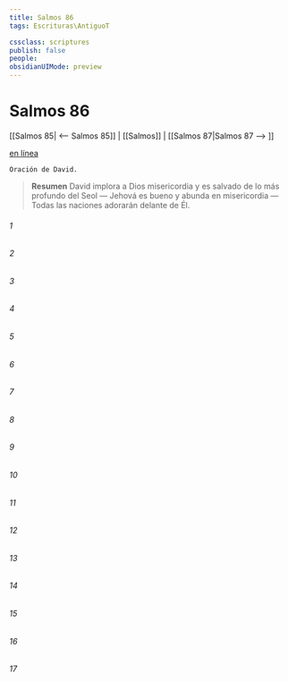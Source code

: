 ```yaml
---
title: Salmos 86
tags: Escrituras\AntiguoT

cssclass: scriptures
publish: false
people:
obsidianUIMode: preview
---
```


# Salmos 86
[[Salmos 85| <-- Salmos 85]] | [[Salmos]] | [[Salmos 87|Salmos 87 --> ]]

[en línea](https://churchofjesuschrist.org/study/scriptures/ot/ps/86?lang=spa)

```
Oración de David.
```

> __Resumen__
David implora a Dios misericordia y es salvado de lo más profundo del Seol — Jehová es bueno y abunda en misericordia — Todas las naciones adorarán delante de Él.

###### 1 


###### 2 


###### 3 


###### 4 


###### 5 


###### 6 


###### 7 


###### 8 


###### 9 


###### 10 


###### 11 


###### 12 


###### 13 


###### 14 


###### 15 


###### 16 


###### 17 


